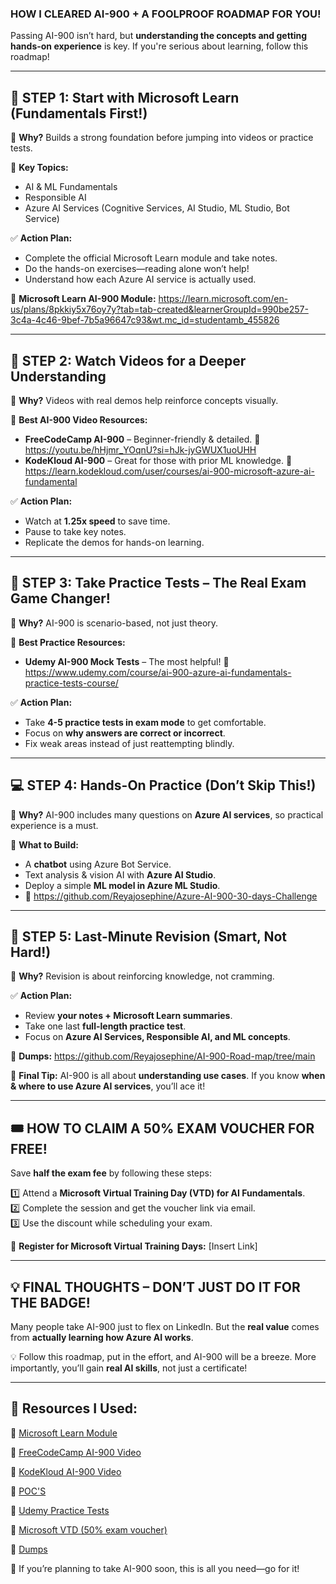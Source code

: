 ### HOW I CLEARED AI-900 + A FOOLPROOF ROADMAP FOR YOU!

Passing AI-900 isn’t hard, but **understanding the concepts and getting hands-on experience** is key. If you're serious about learning, follow this roadmap!

---

## 📍 STEP 1: Start with Microsoft Learn (Fundamentals First!)
📌 **Why?** Builds a strong foundation before jumping into videos or practice tests.

👀 **Key Topics:**
- AI & ML Fundamentals  
- Responsible AI  
- Azure AI Services (Cognitive Services, AI Studio, ML Studio, Bot Service)  

✅ **Action Plan:**
- Complete the official Microsoft Learn module and take notes.  
- Do the hands-on exercises—reading alone won’t help!  
- Understand how each Azure AI service is actually used.  

🔗 **Microsoft Learn AI-900 Module:** https://learn.microsoft.com/en-us/plans/8pkkiy5x76oy7y?tab=tab-created&learnerGroupId=990be257-3c4a-4c46-9bef-7b5a96647c93&wt.mc_id=studentamb_455826 

---

## 🎥 STEP 2: Watch Videos for a Deeper Understanding
📌 **Why?** Videos with real demos help reinforce concepts visually.

📌 **Best AI-900 Video Resources:**
- **FreeCodeCamp AI-900** – Beginner-friendly & detailed.
🔗 https://youtu.be/hHjmr_YOqnU?si=hJk-jyGWUX1uoUHH
- **KodeKloud AI-900** – Great for those with prior ML knowledge.
🔗 https://learn.kodekloud.com/user/courses/ai-900-microsoft-azure-ai-fundamental

✅ **Action Plan:**
- Watch at **1.25x speed** to save time.  
- Pause to take key notes.  
- Replicate the demos for hands-on learning.  

---

## 📝 STEP 3: Take Practice Tests – The Real Exam Game Changer!
📌 **Why?** AI-900 is scenario-based, not just theory.

📌 **Best Practice Resources:**
- **Udemy AI-900 Mock Tests** – The most helpful!
  🔗 https://www.udemy.com/course/ai-900-azure-ai-fundamentals-practice-tests-course/

✅ **Action Plan:**
- Take **4-5 practice tests in exam mode** to get comfortable.  
- Focus on **why answers are correct or incorrect**.  
- Fix weak areas instead of just reattempting blindly.  

---

## 💻 STEP 4: Hands-On Practice (Don’t Skip This!)
📌 **Why?** AI-900 includes many questions on **Azure AI services**, so practical experience is a must.

🔧 **What to Build:**
- A **chatbot** using Azure Bot Service.  
- Text analysis & vision AI with **Azure AI Studio**.  
- Deploy a simple **ML model in Azure ML Studio**.
- 🔗 https://github.com/Reyajosephine/Azure-AI-900-30-days-Challenge
---

## 📖 STEP 5: Last-Minute Revision (Smart, Not Hard!)
📌 **Why?** Revision is about reinforcing knowledge, not cramming.

✅ **Action Plan:**
- Review **your notes + Microsoft Learn summaries**.  
- Take one last **full-length practice test**.  
- Focus on **Azure AI Services, Responsible AI, and ML concepts**.

🔗 **Dumps:**
https://github.com/Reyajosephine/AI-900-Road-map/tree/main


🎯 **Final Tip:** AI-900 is all about **understanding use cases**. If you know **when & where to use Azure AI services**, you’ll ace it!

---

## 🎟 HOW TO CLAIM A 50% EXAM VOUCHER FOR FREE!
Save **half the exam fee** by following these steps:

1️⃣ Attend a **Microsoft Virtual Training Day (VTD) for AI Fundamentals**.  
2️⃣ Complete the session and get the voucher link via email.  
3️⃣ Use the discount while scheduling your exam.  

🔗 **Register for Microsoft Virtual Training Days:** [Insert Link]  

---

## 💡 FINAL THOUGHTS – DON’T JUST DO IT FOR THE BADGE!
Many people take AI-900 just to flex on LinkedIn. But the **real value** comes from **actually learning how Azure AI works**.

💡 Follow this roadmap, put in the effort, and AI-900 will be a breeze. More importantly, you’ll gain **real AI skills**, not just a certificate!

---

## 📌 Resources I Used:

 🔗 [Microsoft Learn Module](https://learn.microsoft.com/en-us/plans/8pkkiy5x76oy7y?tab=tab-created&learnerGroupId=990be257-3c4a-4c46-9bef-7b5a96647c93&wt.mc_id=studentamb_455826)

 🔗 [FreeCodeCamp AI-900 Video](https://youtu.be/hHjmr_YOqnU?si=hJk-jyGWUX1uoUHH)

 🔗 [KodeKloud AI-900 Video](https://learn.kodekloud.com/user/courses/ai-900-microsoft-azure-ai-fundamental)

 🔗 [POC'S](https://github.com/Reyajosephine/Azure-AI-900-30-days-Challenge)

 🔗 [Udemy Practice Tests](https://www.udemy.com/course/ai-900-azure-ai-fundamentals-practice-tests-course/)

 🔗 [Microsoft VTD (50% exam voucher)](https://events.microsoft.com/en-us/mvtd)

 🔗 [Dumps](https://github.com/Reyajosephine/AI-900-Road-map/tree/main)


🚀 If you’re planning to take AI-900 soon, this is all you need—go for it!
